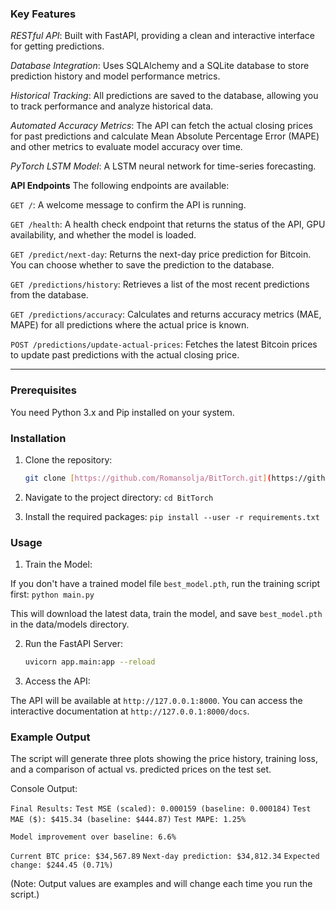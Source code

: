 ### Key Features
*RESTful API*: Built with FastAPI, providing a clean and interactive interface for getting predictions.

*Database Integration*: Uses SQLAlchemy and a SQLite database to store prediction history and model performance metrics.

*Historical Tracking*: All predictions are saved to the database, allowing you to track performance and analyze historical data.

*Automated Accuracy Metrics*: The API can fetch the actual closing prices for past predictions and calculate Mean Absolute Percentage Error (MAPE) and other metrics to evaluate model accuracy over time.

*PyTorch LSTM Model*: A LSTM neural network for time-series forecasting.

**API Endpoints**
The following endpoints are available:

`GET /`: A welcome message to confirm the API is running.

`GET /health`: A health check endpoint that returns the status of the API, GPU availability, and whether the model is loaded.

`GET /predict/next-day`: Returns the next-day price prediction for Bitcoin. You can choose whether to save the prediction to the database.

`GET /predictions/history`: Retrieves a list of the most recent predictions from the database.

`GET /predictions/accuracy`: Calculates and returns accuracy metrics (MAE, MAPE) for all predictions where the actual price is known.

`POST /predictions/update-actual-prices`: Fetches the latest Bitcoin prices to update past predictions with the actual closing price.

---

### Prerequisites

You need Python 3.x and Pip installed on your system.

### Installation

1. Clone the repository:
   ```sh
   git clone [https://github.com/Romansolja/BitTorch.git](https://github.com/Romansolja/BitTorch.git)

2. Navigate to the project directory:
     `cd BitTorch`

3. Install the required packages:
     `pip install --user -r requirements.txt`

### Usage
1. Train the Model:

If you don't have a trained model file `best_model.pth`, run the training script first:
  `python main.py`

This will download the latest data, train the model, and save `best_model.pth` in the data/models directory.

2. Run the FastAPI Server:
   ```sh
   uvicorn app.main:app --reload

3. Access the API:

The API will be available at `http://127.0.0.1:8000`. You can access the interactive documentation at `http://127.0.0.1:8000/docs`.

### Example Output

The script will generate three plots showing the price history, training loss, and a comparison of actual vs. predicted prices on the test set.

Console Output:

  `Final Results:`
  `Test MSE (scaled): 0.000159 (baseline: 0.000184)`
  `Test MAE ($): $415.34 (baseline: $444.87)`
  `Test MAPE: 1.25%`

  `Model improvement over baseline: 6.6%`

  `Current BTC price: $34,567.89`
  `Next-day prediction: $34,812.34`
  `Expected change: $244.45 (0.71%)`
  
(Note: Output values are examples and will change each time you run the script.)
